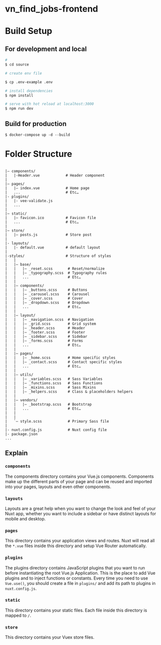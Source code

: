 # vn_find_jobs-frontend 

# Build Setup

## For development and local 
```bash
# 
$ cd source

# create env file

$ cp .env-example .env

# install dependencies
$ npm install

# serve with hot reload at localhost:3000
$ npm run dev

```
## Build for production

```
$ docker-compose up -d --build

```


# Folder Structure
```

|– components/
|   |-Header.vue            # Header component
|
|– pages/
|   |– index.vue            # Home page
|   ...                     # Etc…
|- plugins/
|   |- vee-validate.js
|   ...
|
|– static/
|   |– favicon.ico          # Favicon file
|   ...                     # Etc…
|
|– store/
|   |– posts.js             # Store post
|
|- layouts/
|   |- default.vue          # default layout
|
|-styles/                   # Structure of styles
|   |
|   |– base/
|   |   |– _reset.scss       # Reset/normalize
|   |   |– _typography.scss  # Typography rules
|   |   ...                  # Etc…
|   |
|   |– components/
|   |   |– _buttons.scss     # Buttons
|   |   |– _carousel.scss    # Carousel
|   |   |– _cover.scss       # Cover
|   |   |– _dropdown.scss    # Dropdown
|   |   ...                  # Etc…
|   |
|   |– layout/
|   |   |– _navigation.scss  # Navigation
|   |   |– _grid.scss        # Grid system
|   |   |– _header.scss      # Header
|   |   |– _footer.scss      # Footer
|   |   |– _sidebar.scss     # Sidebar
|   |   |– _forms.scss       # Forms
|   |   ...                  # Etc…
|   |
|   |– pages/
|   |   |– _home.scss        # Home specific styles
|   |   |– _contact.scss     # Contact specific styles
|   |   ...                  # Etc…
|   |
|   |– utils/
|   |   |– _variables.scss   # Sass Variables
|   |   |– _functions.scss   # Sass Functions
|   |   |– _mixins.scss      # Sass Mixins
|   |   |– _helpers.scss     # Class & placeholders helpers
|   |
|   |– vendors/
|   |   |– _bootstrap.scss   # Bootstrap
|   |   ...                  # Etc…
|   |
|   |
|   `– style.scss            # Primary Sass file
|
|- nuxt.config.js            # Nuxt config file
|- package.json 
...

```

## Explain

### `components`

The components directory contains your Vue.js components. Components make up the different parts of your page and can be reused and imported into your pages, layouts and even other components.


### `layouts`

Layouts are a great help when you want to change the look and feel of your Nuxt app, whether you want to include a sidebar or have distinct layouts for mobile and desktop.


### `pages`

This directory contains your application views and routes. Nuxt will read all the `*.vue` files inside this directory and setup Vue Router automatically.


### `plugins`

The plugins directory contains JavaScript plugins that you want to run before instantiating the root Vue.js Application. This is the place to add Vue plugins and to inject functions or constants. Every time you need to use `Vue.use()`, you should create a file in `plugins/` and add its path to plugins in `nuxt.config.js`.


### `static`

This directory contains your static files. Each file inside this directory is mapped to `/`.


### `store`

This directory contains your Vuex store files. 

